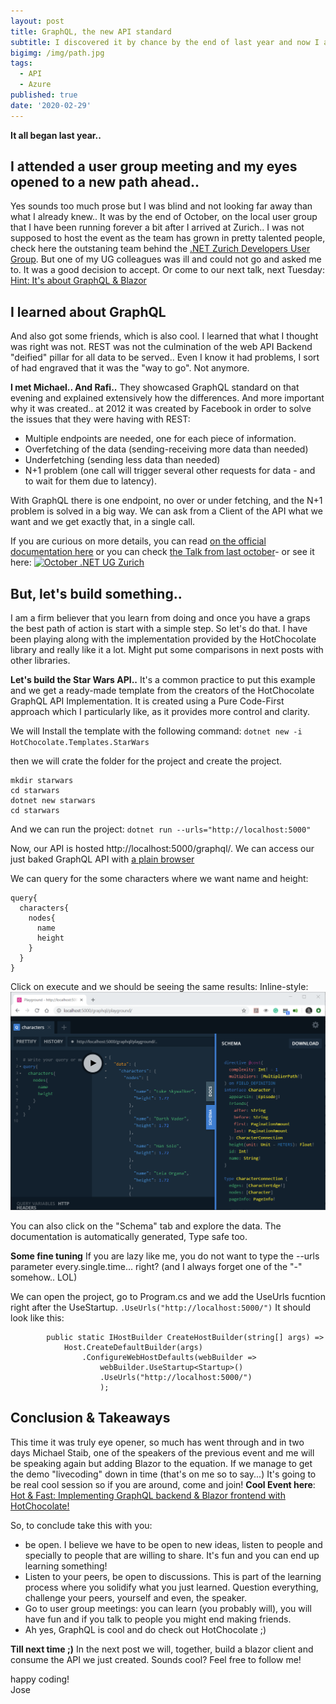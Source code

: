 ```yaml
---
layout: post
title: GraphQL, the new API standard
subtitle: I discovered it by chance by the end of last year and now I am convinced..
bigimg: /img/path.jpg
tags:
  - API
  - Azure
published: true
date: '2020-02-29'
---
```


**It all began last year..**
## I attended a user group meeting and my eyes opened to a new path ahead.. 
Yes sounds too much prose but I was blind and not looking far away than what I already knew..
It was by the end of October, on the local user group that I have been running forever a bit after I arrived  at Zurich.. I was not supposed to host the event as the team has grown in pretty talented people, check here the outstaning team behind the [.NET Zurich Developers User Group](https://www.dotnet-zurich.ch/).
But one of my UG colleagues was ill and could not go and asked me to. It was a good decision to accept.
Or come to our next talk, next Tuesday: [Hint: It's about GraphQL & Blazor](https://www.meetup.com/dotnet-zurich/events/267725200/)

## I learned about GraphQL
And also got some friends, which is also cool. I learned that what I thought was right was not. REST was not the culmination of the web API Backend "deified" pillar for all data to be served.. Even I know it had problems, I sort of had engraved that it was the "way to go".
Not anymore.

**I met Michael.. And Rafi..** They showcased GraphQL standard on that evening and explained extensively how the differences. And more important why it was created.. at 2012 it was created by Facebook in order to solve the issues that they were having with REST:
- Multiple endpoints are needed, one for each piece of information.
- Overfetching of the data (sending-receiving more data than needed)
- Underfetching (sending less data than needed)
- N+1 problem (one call will trigger several other requests for data - and to wait for them due to latency). 

With GraphQL there is one endpoint, no over or under fetching, and the N+1 problem is solved in a big way. We can ask from a Client of the API what we want and we get exactly that, in a single call.

If you are curious on more details, you can read [on the official documentation here](https://www.howtographql.com/basics/1-graphql-is-the-better-rest/) or you can check [the Talk from last october](https://www.youtube.com/watch?v=2QLhcqFYRpg)- or see it here:
[![October .NET UG Zurich](http://img.youtube.com/vi/2QLhcqFYRpg/0.jpg)](http://www.youtube.com/watch?v=2QLhcqFYRpg "October .NET UG Zurich")

## But, let's build something..
I am a firm believer that you learn from doing and once you have a graps the best path of action is start with a simple step. So let's do that.
I have been playing along with the implementation provided by the HotChocolate library and really like it a lot. Might put some comparisons in next posts with other libraries.

**Let's build the Star Wars API..** It's a common practice to put this example and we get a ready-made template from the creators of the HotChocolate GraphQL API Implementation. It is created using a Pure Code-First approach which I particularly like, as it provides more control and clarity.

We will Install the template with the following command:
`dotnet new -i HotChocolate.Templates.StarWars`

then we will crate the folder for the project and create the project.
```
mkdir starwars
cd starwars
dotnet new starwars
cd starwars
```

And we can run the project:
`dotnet run --urls="http://localhost:5000"`

Now, our API is hosted http://localhost:5000/graphql/. We can access our just baked GraphQL API with [a plain browser](http://localhost:5000/graphql/playground/)

We can query for the some characters where we want name and height:
```
query{
  characters{
    nodes{
      name
      height
    }
  }
}
```
Click on execute and we should be seeing the same results: 
Inline-style: 
![Playground](https://github.com/joslat/joslat.github.io/blob/master/img/playground.PNG?raw=true "Playground")

You can also click on the "Schema" tab and explore the data. The documentation is automatically generated, Type safe too.


**Some fine tuning**
If you are lazy like me, you do not want to type the --urls parameter every.single.time... right? (and I always forget one of the "-" somehow.. LOL)

We can open the project, go to Program.cs and we add the UseUrls fucntion right after the UseStartup.
`.UseUrls("http://localhost:5000/")`
It should look like this:
```
        public static IHostBuilder CreateHostBuilder(string[] args) =>
            Host.CreateDefaultBuilder(args)
                .ConfigureWebHostDefaults(webBuilder =>
                    webBuilder.UseStartup<Startup>()
                    .UseUrls("http://localhost:5000/")
                    );
```



## Conclusion & Takeaways
This time it was truly eye opener, so much has went through and in two days Michael Staib, one of the speakers of the previous event and me will be speaking again but adding Blazor to the equation. If we manage to get the demo "livecoding" down in time (that's on me so to say...) It's going to be real cool session so if you are around, come and join! 
**Cool Event here**: [Hot & Fast: Implementing GraphQL backend & Blazor frontend with HotChocolate!](https://www.meetup.com/dotnet-zurich/events/267725200/)

So, to conclude take this with you:
- be open. I believe we have to be open to new ideas, listen to people and specially to people that are willing to share. It's fun and you can end up learning something! 
- Listen to your peers, be open to discussions. This is part of the learning process where you solidify what you just learned. Question everything, challenge your peers, yourself and even, the speaker.
- Go to user group meetings: you can learn (you probably will), you will have fun and if you talk to people you might end making friends.
- Ah yes, GraphQL is cool and do check out HotChocolate ;)

**Till next time ;)**
In the next post we will, together, build a blazor client and consume the API we just created. Sounds cool? Feel free to follow me!


happy coding!  
Jose
